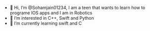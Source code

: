 - 👋 Hi, I’m @Sohamjain01234, I am a teen that wants to learn how to programe IOS apps and I am in Robotics
- 👀 I’m interested in C++, Swift and Python 
- 🌱 I’m currently learning swift and C 

<!---
Sohamjain01234/Sohamjain01234 is a ✨ special ✨ repository because its `README.md` (this file) appears on your GitHub profile.
You can click the Preview link to take a look at your changes.
--->
